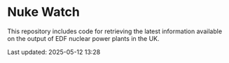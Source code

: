 # Nuke Watch

This repository includes code for retrieving the latest information available on the output of EDF nuclear power plants in the UK.

Last updated: 2025-05-12 13:28